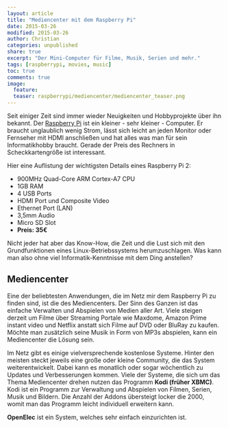 ```yaml
---
layout: article
title: "Mediencenter mit dem Raspberry Pi"
date: 2015-03-26
modified: 2015-03-26
author: Christian
categories: unpublished
share: true
excerpt: "Der Mini-Computer für Filme, Musik, Serien und mehr."
tags: [raspberrypi, movies, music]
toc: true
comments: true
image:
  feature: 
  teaser: raspberrypi/mediencenter/mediencenter_teaser.png
---
```


Seit einiger Zeit sind immer wieder Neuigkeiten und Hobbyprojekte über ihn bekannt. Der <a href="http://www.raspberrypi.org">Raspberry Pi</a> ist ein kleiner - sehr kleiner - Computer. Er braucht unglaublich wenig Strom, lässt sich leicht an jeden Monitor oder Fernseher mit HDMI anschließen und hat alles was man für sein Informatikhobby braucht. Gerade der Preis des Rechners in Scheckkartengröße ist interessant. 

Hier eine Auflistung der wichtigsten Details eines Raspberry Pi 2:

* 900MHz Quad-Core ARM Cortex-A7 CPU
* 1GB RAM
* 4 USB Ports
* HDMI Port und Composite Video
* Ethernet Port (LAN)
* 3,5mm Audio
* Micro SD Slot
* **Preis: 35€**

Nicht jeder hat aber das Know-How, die Zeit und die Lust sich mit den Grundfunktionen eines Linux-Betriebssystems herumzuschlagen. Was kann man also ohne viel Informatik-Kenntnisse mit dem Ding anstellen?

## Mediencenter

Eine der beliebtesten Anwendungen, die im Netz mir dem Raspberry Pi zu finden sind, ist die des Mediencenters. Der Sinn des Ganzen ist das einfache Verwalten und Abspielen von Medien aller Art. Viele steigen derzeit um Filme über Streaming Portale wie Maxdome, Amazon Prime instant video und Netflix anstatt sich Filme auf DVD oder BluRay zu kaufen. Möchte man zusätzlich seine Musik in Form von MP3s abspielen, kann ein Mediencenter die Lösung sein.

Im Netz gibt es einige vielversprechende kostenlose Systeme. Hinter den meisten steckt jeweils eine große oder kleine Community, die das System weiterentwickelt. Dabei kann es monatlich oder sogar wöchentlich zu Updates und Verbesserungen kommen. Viele der Systeme, die sich um das Thema Mediencenter drehen nutzen das Programm **Kodi (früher XBMC)**. Kodi ist ein Programm zur Verwaltung und Abspielen von Filmen, Serien, Musik und Bildern. Die Anzahl der Addons übersteigt locker die 2000, womit man das Programm leicht individuell erweitern kann.

**OpenElec** ist ein System, welches sehr einfach einzurichten ist.